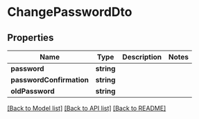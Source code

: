 # ChangePasswordDto

## Properties
Name | Type | Description | Notes
------------ | ------------- | ------------- | -------------
**password** | **string** |  | 
**passwordConfirmation** | **string** |  | 
**oldPassword** | **string** |  | 

[[Back to Model list]](../README.md#documentation-for-models) [[Back to API list]](../README.md#documentation-for-api-endpoints) [[Back to README]](../README.md)


